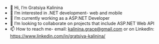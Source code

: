 - 👋 Hi, I’m Gratsiya Kalinina
- 👀 I’m interested in .NET development- web and mobile
- 🌱 I’m currently working as a ASP.NET Developer
- 💞️ I’m looking to collaborate on projects that include ASP.NET Web API
- 📫 How to reach me- email: kalinina.grace@gmail.com or on LinkedIn: https://www.linkedin.com/in/gratsiya-kalinina/
